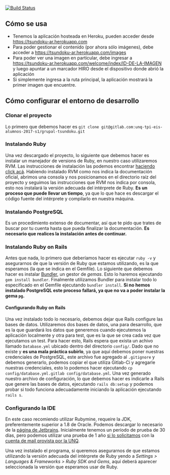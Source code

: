 [![Build Status](https://travis-ci.org/gstn-caruso/tsundoku.svg?branch=master)](https://travis-ci.org/gstn-caruso/tsundoku)

## Cómo se usa
* Tenemos la aplicación hosteada en Heroku, pueden acceder desde https://tsundoku-ar.herokuapp.com
* Para poder gestionar el contenido (por ahora sólo imágenes), debe acceder a https://tsundoku-ar.herokuapp.com/images
* Para poder ver una imagen en particular, debe ingresar a https://tsundoku-ar.herokuapp.com/welcome/index/ID-DE-LA-IMAGEN y luego apuntar a un marcador HIRO desde el dispositivo donde abrió la aplicación
* Si simplemente ingresa a la ruta principal, la aplicación mostrará la primer imagen que encuentre.

## Cómo configurar el entorno de desarrollo
### Clonar el proyecto
Lo primero que debemos hacer es `git clone git@gitlab.com:unq-tpi-eis-alumnos-2017-s1/grupal-tsundoku.git`
### Instalando Ruby
Una vez descargado el proyecto, lo siguiente que debemos hacer es instalar un manejador de versions de Ruby, en nuestro caso utilizaremos RVM. Las instrucciones de instalación las podemos encontrar [haciendo click acá](https://rvm.io/rvm/install).
Habiendo instalado RVM como nos indica la documentación oficial, abrimos una consola y nos posicionamos en el directorio raíz del proyecto y seguimos las instrucciones que RVM nos indica por consola, esto nos instalará la versión adecuada del intérprete de Ruby. **Es un proceso que puede llevar un tiempo**, ya que lo que hace es descargar el código fuente del intérprete y compilarlo en nuestra máquina.

### Instalando PostgreSQL
Es un procedimiento extenso de documentar, así que te pido que trates de buscar por tu cuenta hasta que pueda finalizar la documentación.
**Es necesario que realices la instalación antes de continuar.**

### Instalando Ruby on Rails
Antes que nada, lo primero que deberíamos hacer es ejecutar `ruby -v` y asegurarnos de que la versión de Ruby que estamos utilizando, es la que esperamos (la que se indica en el Gemfile).
Lo siguiente que debemos hacer es instalar [Bundler](http://bundler.io/), un gestor de _gemas_. Esto lo haremos ejecutando `gem install bundler`.
Finalmente utilizamos Bundler para instalar todo lo especificado en el Gemfile ejecutando `bundler install`. **Si no hemos instalado PostgreSQL este proceso fallará, ya que no va a poder instalar la gema `pg`.**

#### Configurando Ruby on Rails
Una vez instalado todo lo necesario, debemos dejar que Rails configure las bases de datos.
Utilizaremos dos bases de datos, una para desarrollo, que es la que guardará los datos que generemos cuando ejecutemos la aplicación localmente y otra para test, que es la que se crea cada vez que ejecutamos un test.
Para hacer esto, Rails espera que exista un achivo llamado `Database.yml` ubicado dentro del directorio `config/`. Dado que no existe y **es una mala práctica subirlo**, ya que aquí debemos poner nuestras credenciales de PostgreSQL, este archivo fue agregado al `.gitignore` y debemos generarlo, podemos copiar el que utiliza Gitlab-Ci y agregarle nuestras credenciales, esto lo podemos hacer ejecutando `cp config/database.yml.gitlab config/database.yml`.
Una vez generado nuestro archivo de configuración, lo que debemos hacer es indicarle a Rails que genere las bases de datos, ejecutando `rails db:setup` y podemos probar si todo funciona adecuadamente iniciando la aplicación ejecutando `rails s`.

### Configurando la IDE
En este caso recomiendo utilizar Rubymine, requeire la JDK, preferentemente superior a 1.8 de Oracle. Podemos descargar lo necesario de la [página de Jetbrains](https://www.jetbrains.com/ruby/download/).
Inicialmente tenemos un período de prueba de 30 días, pero podemos utilizar una prueba de 1 año [si lo solicitamos](https://www.jetbrains.com/student/) con la [cuenta de mail provista por la UNQ](https://alu.unq.edu.ar/).

Una vez instalado el programa, si queremos asegurarnos de que estamos utilizando la versión adecuada del intérprete de Ruby yendo a _Settings > Languages & Frameworks > Ruby SDK and Gems_, aquí deberá aparecer seleccionada la versión que esperamos usar de Ruby.
